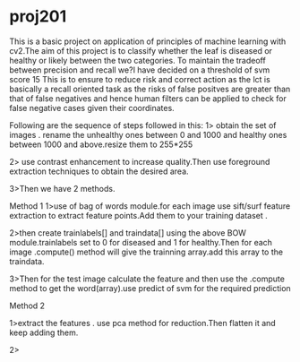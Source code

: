 # proj201
This is a basic project on application of principles of machine learning with cv2.The aim of this project is to classify whether the leaf is diseased or healthy or likely between the two categories.
To maintain the tradeoff between precision and recall we?I have decided on a threshold of svm score 15
This is to ensure to reduce risk and correct action as  the lct is basically a recall oriented task as the risks of false positves are greater than that of false negatives and hence human filters can be applied to check for false negative cases given their coordinates.


Following are the sequence of steps followed in this:
1> obtain the set of images . rename the unhealthy ones between 0 and 1000 and healthy ones between 1000 and above.resize them to 255*255

2> use contrast enhancement to increase quality.Then use foreground extraction techniques to obtain the desired area.


3>Then we have 2 methods.


Method 1
1>use of bag of words module.for each image use sift/surf feature extraction to extract feature points.Add them to your training dataset .

2>then create trainlabels[] and traindata[] using the above BOW module.trainlabels set to 0 for diseased and 1 for healthy.Then for each image .compute() method will give the trainning array.add this array to the traindata.

3>Then for the test image calculate the feature and then use the .compute method to get the word(array).use predict of svm for the required prediction



Method 2

1>extract the features . use pca method for reduction.Then flatten it and keep adding them.


2>



